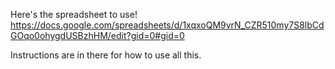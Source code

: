 Here's the spreadsheet to use! https://docs.google.com/spreadsheets/d/1xqxoQM9vrN_CZR510my7S8lbCdGOqo0ohygdUSBzhHM/edit?gid=0#gid=0

Instructions are in there for how to use all this. 
